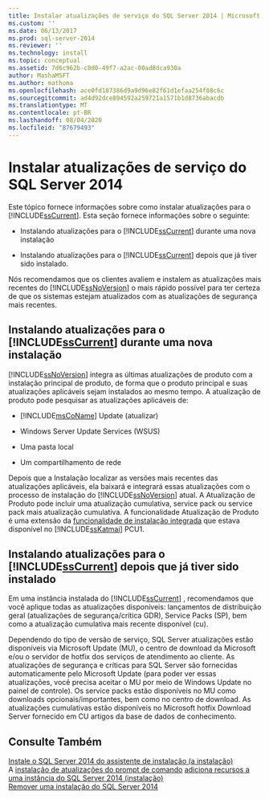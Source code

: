 ```yaml
---
title: Instalar atualizações de serviço do SQL Server 2014 | Microsoft Docs
ms.custom: ''
ms.date: 06/13/2017
ms.prod: sql-server-2014
ms.reviewer: ''
ms.technology: install
ms.topic: conceptual
ms.assetid: 7d6c962b-c8d0-49f7-a2ac-00ad8dca930a
author: MashaMSFT
ms.author: mathoma
ms.openlocfilehash: ace0fd187386d9a9d96e82f61d1efaa254f08c6c
ms.sourcegitcommit: ad4d92dce894592a259721a1571b1d8736abacdb
ms.translationtype: MT
ms.contentlocale: pt-BR
ms.lasthandoff: 08/04/2020
ms.locfileid: "87679493"
---
```

# <a name="install-sql-server-2014-servicing-updates"></a>Instalar atualizações de serviço do SQL Server 2014
  Este tópico fornece informações sobre como instalar atualizações para o [!INCLUDE[ssCurrent](../../includes/sscurrent-md.md)]. Esta seção fornece informações sobre o seguinte:  
  
-   Instalando atualizações para o [!INCLUDE[ssCurrent](../../includes/sscurrent-md.md)] durante uma nova instalação  
  
-   Instalando atualizações para o [!INCLUDE[ssCurrent](../../includes/sscurrent-md.md)] depois que já tiver sido instalado.  
  
 Nós recomendamos que os clientes avaliem e instalem as atualizações mais recentes do [!INCLUDE[ssNoVersion](../../includes/ssnoversion-md.md)] o mais rápido possível para ter certeza de que os sistemas estejam atualizados com as atualizações de segurança mais recentes.  
  
## <a name="installing-updates-for-sscurrent-during-a-new-installation"></a>Instalando atualizações para o [!INCLUDE[ssCurrent](../../includes/sscurrent-md.md)] durante uma nova instalação  
 [!INCLUDE[ssNoVersion](../../includes/ssnoversion-md.md)] integra as últimas atualizações de produto com a instalação principal de produto, de forma que o produto principal e suas atualizações aplicáveis sejam instalados ao mesmo tempo. A atualização de produto pode pesquisar as atualizações aplicáveis de:  
  
-   [!INCLUDE[msCoName](../../includes/msconame-md.md)] Update (atualizar)  
  
-   Windows Server Update Services (WSUS)  
  
-   Uma pasta local  
  
-   Um compartilhamento de rede  
  
 Depois que a Instalação localizar as versões mais recentes das atualizações aplicáveis, ela baixará e integrará essas atualizações com o processo de instalação do [!INCLUDE[ssNoVersion](../../includes/ssnoversion-md.md)] atual. A Atualização de Produto pode incluir uma atualização cumulativa, service pack ou service pack mais atualização cumulativa. A funcionalidade Atualização de Produto é uma extensão da [funcionalidade de instalação integrada](https://go.microsoft.com/fwlink/?LinkId=219945) que estava disponível no [!INCLUDE[ssKatmai](../../includes/sskatmai-md.md)] PCU1.  
  
## <a name="installing-updates-for-sscurrent-after-it-has-already-been-installed"></a>Instalando atualizações para o [!INCLUDE[ssCurrent](../../includes/sscurrent-md.md)] depois que já tiver sido instalado  
 Em uma instância instalada do [!INCLUDE[ssCurrent](../../includes/sscurrent-md.md)] , recomendamos que você aplique todas as atualizações disponíveis: lançamentos de distribuição geral (atualizações de segurança/crítica GDR), Service Packs (SP), bem como a atualização cumulativa mais recente disponível (cu).  
  
 Dependendo do tipo de versão de serviço, SQL Server atualizações estão disponíveis via Microsoft Update (MU), o centro de download da Microsoft e/ou o servidor de hotfix dos serviços de atendimento ao cliente. As atualizações de segurança e críticas para SQL Server são fornecidas automaticamente pelo Microsoft Update (para poder ver essas atualizações, você precisa aceitar o MU por meio de Windows Update no painel de controle). Os service packs estão disponíveis no MU como downloads opcionais/importantes, bem como no centro de download. As atualizações cumulativas estão disponíveis no Microsoft hotfix Download Server fornecido em CU artigos da base de dados de conhecimento.  
  
## <a name="see-also"></a>Consulte Também  
 [Instale o SQL Server 2014 do assistente de instalação &#40;a instalação&#41;](install-sql-server-from-the-installation-wizard-setup.md)   
 A [instalação de atualizações do prompt de comando](installing-updates-from-the-command-prompt.md) [adiciona recursos a uma instância do SQL Server 2014 &#40;instalação&#41;](add-features-to-an-instance-of-sql-server-setup.md)   
 [Remover uma instalação do SQL Server 2014](repair-a-failed-sql-server-installation.md)  
  
  
